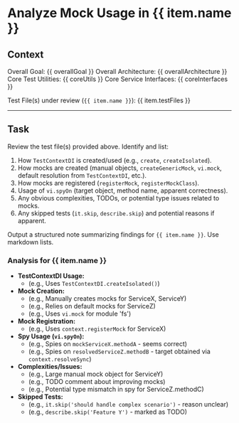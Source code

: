 # Analyze Mock Usage in {{ item.name }}

## Context
Overall Goal: {{ overallGoal }}
Overall Architecture: {{ overallArchitecture }}
Core Test Utilities: {{ coreUtils }}
Core Service Interfaces: {{ coreInterfaces }}

Test File(s) under review (`{{ item.name }}`):
{{ item.testFiles }}

---
## Task
Review the test file(s) provided above. Identify and list:
1. How `TestContextDI` is created/used (e.g., `create`, `createIsolated`).
2. How mocks are created (manual objects, `createGenericMock`, `vi.mock`, default resolution from `TestContextDI`, etc.).
3. How mocks are registered (`registerMock`, `registerMockClass`).
4. Usage of `vi.spyOn` (target object, method name, apparent correctness).
5. Any obvious complexities, TODOs, or potential type issues related to mocks.
6. Any skipped tests (`it.skip`, `describe.skip`) and potential reasons if apparent.

Output a structured note summarizing findings for `{{ item.name }}`. Use markdown lists.

### Analysis for {{ item.name }}

*   **TestContextDI Usage:**
    *   (e.g., Uses `TestContextDI.createIsolated()`)
*   **Mock Creation:**
    *   (e.g., Manually creates mocks for ServiceX, ServiceY)
    *   (e.g., Relies on default mocks for ServiceZ)
    *   (e.g., Uses `vi.mock` for module 'fs')
*   **Mock Registration:**
    *   (e.g., Uses `context.registerMock` for ServiceX)
*   **Spy Usage (`vi.spyOn`):**
    *   (e.g., Spies on `mockServiceX.methodA` - seems correct)
    *   (e.g., Spies on `resolvedServiceZ.methodB` - target obtained via `context.resolveSync`)
*   **Complexities/Issues:**
    *   (e.g., Large manual mock object for ServiceY)
    *   (e.g., TODO comment about improving mocks)
    *   (e.g., Potential type mismatch in spy for ServiceZ.methodC)
*   **Skipped Tests:**
    *   (e.g., `it.skip('should handle complex scenario')` - reason unclear)
    *   (e.g., `describe.skip('Feature Y')` - marked as TODO) 